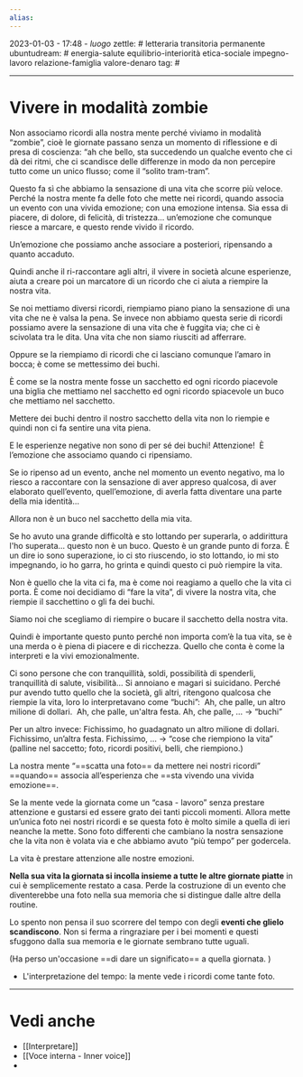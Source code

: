 ```yaml
---
alias: 
---
```

2023-01-03 - 17:48 - *luogo*
zettle: # letteraria transitoria permanente
ubuntudream: # energia-salute equilibrio-interiorità etica-sociale impegno-lavoro relazione-famiglia valore-denaro 
tag: #

---
# Vivere in modalità zombie
Non associamo ricordi alla nostra mente perché viviamo in modalità “zombie”, cioè le giornate passano senza un momento di riflessione e di presa di coscienza: “ah che bello, sta succedendo un qualche evento che ci dà dei ritmi, che ci scandisce delle differenze in modo da non percepire tutto come un unico flusso; come il “solito tram-tram”.

Questo fa sì che abbiamo la sensazione di una vita che scorre più veloce. Perché la nostra mente fa delle foto che mette nei ricordi, quando associa un evento con una vivida emozione; con una emozione intensa. Sia essa di piacere, di dolore, di felicità, di tristezza… un’emozione che comunque riesce a marcare, e questo rende vivido il ricordo.

Un’emozione che possiamo anche associare a posteriori, ripensando a quanto accaduto.

Quindi anche il ri-raccontare agli altri, il vivere in società alcune esperienze, aiuta a creare poi un marcatore di un ricordo che ci aiuta a riempire la nostra vita. 

Se noi mettiamo diversi ricordi, riempiamo piano piano la sensazione di una vita che ne è valsa la pena. Se invece non abbiamo questa serie di ricordi possiamo avere la sensazione di una vita che è fuggita via; che ci è scivolata tra le dita. Una vita che non siamo riusciti ad afferrare. 

Oppure se la riempiamo di ricordi che ci lasciano comunque l’amaro in bocca; è come se mettessimo dei buchi.

È come se la nostra mente fosse un sacchetto ed ogni ricordo piacevole una biglia che mettiamo nel sacchetto ed ogni ricordo spiacevole un buco che mettiamo nel sacchetto.

Mettere dei buchi dentro il nostro sacchetto della vita non lo riempie e quindi non ci fa sentire una vita piena.

E le esperienze negative non sono di per sé dei buchi! Attenzione! 
È l’emozione che associamo quando ci ripensiamo. 

Se io ripenso ad un evento, anche nel momento un evento negativo, ma lo riesco a raccontare con la sensazione di aver appreso qualcosa, di aver elaborato quell’evento, quell’emozione, di averla fatta diventare una parte della mia identità…

Allora non è un buco nel sacchetto della mia vita. 

Se ho avuto una grande difficoltà e sto lottando per superarla, o addirittura l'ho superata… questo non è un buco. Questo è un grande punto di forza. È un dire io sono superazione, io ci sto riuscendo, io sto lottando, io mi sto impegnando, io ho garra, ho grinta e quindi questo ci può riempire la vita.

Non è quello che la vita ci fa, ma è come noi reagiamo a quello che la vita ci porta.
È come noi decidiamo di “fare la vita”, di vivere la nostra vita, che riempie il sacchettino o gli fa dei buchi. 

Siamo noi che scegliamo di riempire o bucare il sacchetto della nostra vita.

Quindi è importante questo punto perché non importa com’è la tua vita, se è una merda o è piena di piacere e di ricchezza. Quello che conta è come la interpreti e la vivi emozionalmente.

Ci sono persone che con tranquillità, soldi, possibilità di spenderli, tranquillità di salute, visibilità… Si annoiano e magari si suicidano. Perché pur avendo tutto quello che la società, gli altri, ritengono qualcosa che riempie la vita, loro lo interpretavano come “buchi”: 
Ah, che palle, un altro milione di dollari. 
Ah, che palle, un'altra festa.
Ah, che palle, … → “buchi”

Per un altro invece:
Fichissimo, ho guadagnato un altro milione di dollari.
Fichissimo, un’altra festa.
Fichissimo, … → “cose che riempiono la vita” (palline nel saccetto; foto, ricordi positivi, belli, che riempiono.)

La nostra mente “==scatta una foto== da mettere nei nostri ricordi” ==quando== associa all’esperienza che ==sta vivendo una vivida emozione==.

Se la mente vede la giornata come un “casa - lavoro” senza prestare attenzione e gustarsi ed essere grato dei tanti piccoli momenti. Allora mette un’unica foto nei nostri ricordi e se questa foto è molto simile a quella di ieri neanche la mette. Sono foto differenti che cambiano la nostra sensazione che la vita non è volata via e che abbiamo avuto “più tempo” per godercela.

La vita è prestare attenzione alle nostre emozioni.

**Nella sua vita la giornata si incolla insieme a tutte le altre giornate piatte** in cui è semplicemente restato a casa. Perde la costruzione di un evento che diventerebbe una foto nella sua memoria che si distingue dalle altre della routine.

Lo spento non pensa il suo scorrere del tempo con degli **eventi che glielo scandiscono**. Non si ferma a ringraziare per i bei momenti e questi sfuggono dalla sua memoria e le giornate sembrano tutte uguali.

(Ha perso un'occasione ==di dare un significato== a quella giornata. )
-   L'interpretazione del tempo: la mente vede i ricordi come tante foto.




---
# Vedi anche
- [[Interpretare]]
- [[Voce interna - Inner voice]]
- 
